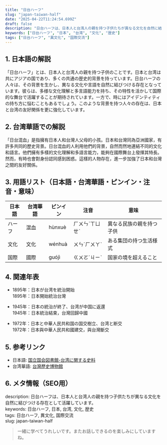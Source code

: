```yaml
---
title: "日台ハーフ"
slug: "japan-taiwan-half"
date: "2025-04-22T11:24:54.699Z"
draft: false
description: "日台ハーフは、日本人と台湾人の親を持つ子供たちが異なる文化を自然に結びつける存在として活躍しています。"
keywords: ["日台ハーフ", "日本", "台湾", "文化", "歴史"]
tags: ["日台ハーフ", "異文化", "国際交流"]
---
```


## 1. 日本語の解説
「日台ハーフ」とは、日本人と台湾人の親を持つ子供のことです。日本と台湾は共にアジアの国であり、多くの共通の歴史的背景を持っています。日台ハーフの人々は、その背景を生かし、異なる文化や言語を自然に結びつける存在となっています。彼らは、多様な文化理解と多言語能力を持ち、その特性を活かして国際的な舞台で活躍することが期待されています。一方で、時にはアイデンティティの持ち方に悩むこともあるでしょう。このような背景を持つ人々の存在は、日本と台湾の友好関係を更に強化しています。

## 2. 台湾華語での解説  
「日台混血」是指擁有日本人和台灣人父母的小孩。日本和台灣同為亞洲國家，有許多共同的歷史背景。日台混血的人利用他們的背景，自然而然地連結不同的文化和語言。他們擁有多樣的文化理解和多語言能力，能夠在國際舞台上發揮其特長。然而，有時也會對身份認同感到困惑。這樣的人物存在，進一步加強了日本和台灣之間的友好關係。

## 3. 用語リスト（日本語・台湾華語・ピンイン・注音・意味）

| 日本語     | 台湾華語  | ピンイン        | 注音        | 意味                   |
|------------|---------|--------------|------------|-----------------------|
| ハーフ     | 混血     | hùnxuè       | ㄏㄨㄣˋㄒㄩㄝˋ | 異なる民族の親を持つ子供 |
| 文化       | 文化     | wénhuà       | ㄨㄣˊㄏㄨㄚˋ | ある集団の持つ生活様式   |
| 国際       | 國際     | guójì        | ㄍㄨㄛˊㄐㄧˋ  | 国家の境を超えること     |

## 4. 関連年表

- 1895年：日本が台湾を統治開始  
  1895年：日本開始統治台灣  

- 1945年：日本の統治が終了、台湾が中国に返還  
  1945年：日本統治結束，台灣回歸中國  

- 1972年：日本と中華人民共和国の国交樹立、台湾と断交  
  1972年：日本與中華人民共和國建交，與台灣斷交  

## 5. 参考リンク  

- 日本語: [国立国会図書館-台湾に関する史料](https://rnavi.ndl.go.jp/politics/entry/Taiwan.php)  
- 台湾華語: [台灣歷史博物館](https://www.nstm.gov.tw/)

## 6. メタ情報（SEO用） 

description: 日台ハーフは、日本人と台湾人の親を持つ子供たちが異なる文化を自然に結びつける存在として活躍しています。  
keywords: 日台ハーフ, 日本, 台湾, 文化, 歴史  
tags: 日台ハーフ, 異文化, 国際交流  
slug: japan-taiwan-half

>一緒に学べてうれしいです。またお話しできるのを楽しみにしていますね。